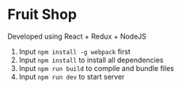# Fruit Shop
Developed using React + Redux + NodeJS
1. Input <code>npm install -g webpack</code> first
2. Input <code>npm install</code> to install all dependencies
3. Input <code>npm run build</code> to compile and bundle files
4. Input <code>npm run dev</code> to start server